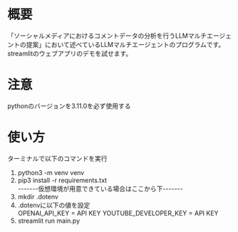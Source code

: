 # 概要
「ソーシャルメディアにおけるコメントデータの分析を行うLLMマルチエージェントの提案」において述べているLLMマルチエージェントのプログラムです。streamlitのウェブアプリのデモを試せます。

# 注意
pythonのバージョンを3.11.0を必ず使用する

# 使い方
ターミナルで以下のコマンドを実行
1. python3 -m venv venv
2. pip3 install -r requirements.txt<br>
-------仮想環境が用意できている場合はここから下-------
3. mkdir .dotenv
4. .dotenvに以下の値を設定<br>
OPENAI_API_KEY = API KEY
YOUTUBE_DEVELOPER_KEY = API KEY
5. streamlit run main.py